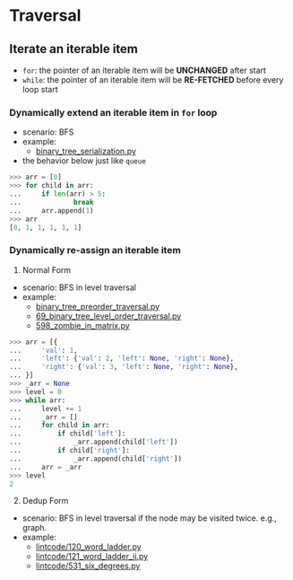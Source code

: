 Traversal
======

## Iterate an iterable item

- `for`: the pointer of an iterable item will be **UNCHANGED** after start
- `while`: the pointer of an iterable item will be **RE-FETCHED** before every loop start

### Dynamically extend an iterable item in `for` loop

- scenario: BFS
- example:
  - [binary_tree_serialization.py](../module/binary_tree_serialization.py)
- the behavior below just like `queue`

```python
>>> arr = [0]
>>> for child in arr:
...     if len(arr) > 5:
...             break
...     arr.append(1)
>>> arr
[0, 1, 1, 1, 1, 1]
```

### Dynamically re-assign an iterable item

1. Normal Form

- scenario: BFS in level traversal
- example:
  - [binary_tree_preorder_traversal.py](../module/binary_tree_preorder_traversal.py)
  - [69_binary_tree_level_order_traversal.py](../lintcode/69_binary_tree_level_order_traversal.py)
  - [598_zombie_in_matrix.py](../lintcode/598_zombie_in_matrix.py)

```python
>>> arr = [{
...     'val': 1,
...     'left': {'val': 2, 'left': None, 'right': None},
...     'right': {'val': 3, 'left': None, 'right': None},
... }]
>>> _arr = None
>>> level = 0
>>> while arr:
...     level += 1
...     _arr = []
...     for child in arr:
...         if child['left']:
...             _arr.append(child['left'])
...         if child['right']:
...             _arr.append(child['right'])
...     arr = _arr
>>> level
2
```

2. Dedup Form

- scenario: BFS in level traversal if the node may be visited twice. e.g., graph.
- example:
  - [lintcode/120_word_ladder.py](../lintcode/120_word_ladder.py)
  - [lintcode/121_word_ladder_ii.py](../lintcode/121_word_ladder_ii.py)
  - [lintcode/531_six_degrees.py](../lintcode/531_six_degrees.py)
